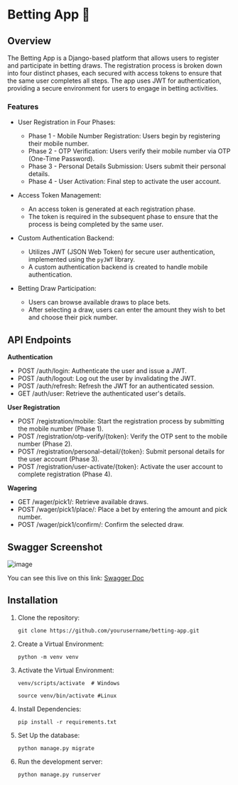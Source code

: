 # Betting App 🎲

## Overview

The Betting App is a Django-based platform that allows users to register and participate in betting draws. The registration process is broken down into four distinct phases, each secured with access tokens to ensure that the same user completes all steps. The app uses JWT for authentication, providing a secure environment for users to engage in betting activities.

### Features

- User Registration in Four Phases:

  - Phase 1 - Mobile Number Registration: Users begin by registering their mobile number.
  - Phase 2 - OTP Verification: Users verify their mobile number via OTP (One-Time Password).
  - Phase 3 - Personal Details Submission: Users submit their personal details.
  - Phase 4 - User Activation: Final step to activate the user account.

- Access Token Management:

  - An access token is generated at each registration phase.
  - The token is required in the subsequent phase to ensure that the process is being completed by the same user.

- Custom Authentication Backend:

  - Utilizes JWT (JSON Web Token) for secure user authentication, implemented using the `pyJWT` library.
  - A custom authentication backend is created to handle mobile authentication.

- Betting Draw Participation:

  - Users can browse available draws to place bets.
  - After selecting a draw, users can enter the amount they wish to bet and choose their pick number.

## API Endpoints

**Authentication**
  - POST /auth/login: Authenticate the user and issue a JWT.
  - POST /auth/logout: Log out the user by invalidating the JWT.
  - POST /auth/refresh: Refresh the JWT for an authenticated session.
  - GET /auth/user: Retrieve the authenticated user's details.

**User Registration**
  - POST /registration/mobile: Start the registration process by submitting the mobile number (Phase 1).
  - POST /registration/otp-verify/{token}: Verify the OTP sent to the mobile number (Phase 2).
  - POST /registration/personal-detail/{token}: Submit personal details for the user account (Phase 3).
  - POST /registration/user-activate/{token}: Activate the user account to complete registration (Phase 4).

**Wagering**
  - GET /wager/pick1/: Retrieve available draws.
  - POST /wager/pick1/place/: Place a bet by entering the amount and pick number.
  - POST /wager/pick1/confirm/: Confirm the selected draw.

## Swagger Screenshot

![image](https://github.com/user-attachments/assets/89aea256-a973-4835-ade9-2f519d7cbb9b)

You can see this live on this link: [Swagger Doc](https://betting-app-wo1j.onrender.com/swagger/)

## Installation

1. Clone the repository:
   ```
   git clone https://github.com/yourusername/betting-app.git
   ```

2. Create a Virtual Environment:
   ```
   python -m venv venv
   ```
   
3. Activate the Virtual Environment:
   ```
   venv/scripts/activate  # Windows

   source venv/bin/activate #Linux
   ```
   
4. Install Dependencies:
   ```
   pip install -r requirements.txt
   ```

5. Set Up the database:
   ```
   python manage.py migrate
   ```

6. Run the development server:
   ```
   python manage.py runserver
   ```
